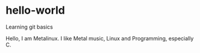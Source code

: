# hello-world
Learning git basics

Hello,
I am Metalinux.
I like Metal music, Linux and Programming, especially C.
